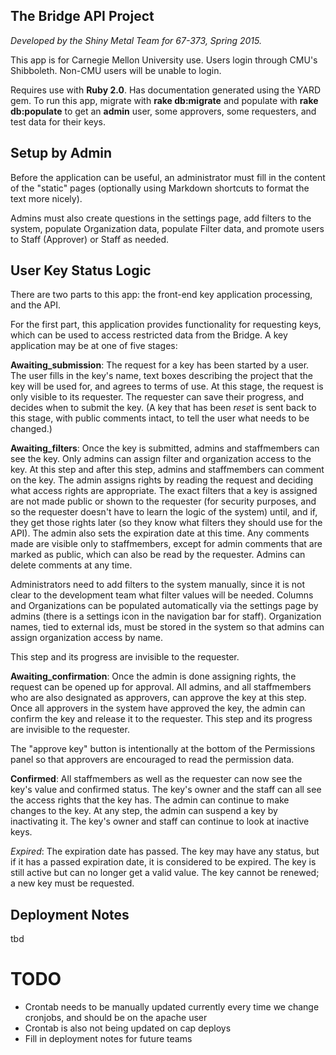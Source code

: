 ## The Bridge API Project

*Developed by the Shiny Metal Team for 67-373, Spring 2015.*

This app is for Carnegie Mellon University use. Users login through CMU's Shibboleth.
Non-CMU users will be unable to login.

Requires use with **Ruby 2.0**. Has documentation generated using the YARD gem.
To run this app, migrate with **rake db:migrate** and populate with **rake db:populate** to
get an **admin** user, some approvers, some requesters, and test data for their keys.


## Setup by Admin

Before the application can be useful, an administrator must fill in the content of the "static" pages
(optionally using Markdown shortcuts to format the text more nicely). 

Admins must also create questions in the settings page, add filters to the system, populate Organization
data, populate Filter data, and promote users to Staff (Approver) or Staff as needed.


## User Key Status Logic

There are two parts to this app: the front-end key application processing, and the API.

For the first part, this application provides functionality for requesting keys, which can be used to access
restricted data from the Bridge. A key application may be at one of five stages:

**Awaiting_submission**: The request for a key has been started by a user. The user fills in the key's name,
text boxes describing the project that the key will be used for, and agrees to terms of use.
At this stage, the request is only visible to its requester. The requester can save their progress,
and decides when to submit the key. (A key that has been *reset* is sent back to this stage, with public comments
intact, to tell the user what needs to be changed.)

**Awaiting_filters**: Once the key is submitted, admins and staffmembers can see the key. Only admins can
assign filter and organization access to the key. At this step and after this step, admins and staffmembers
can comment on the key. The admin assigns rights by reading the request and deciding what access rights are
appropriate. The exact filters that a key is assigned are not made public or shown to the requester (for
security purposes, and so the requester doesn't have to learn the logic of the system) until, and if,
they get those rights later (so they know what filters they should use for the API).
The admin also sets the expiration date at this time. Any comments made are visible only to staffmembers,
except for admin comments that are marked as public, which can also be read by the requester. Admins
can delete comments at any time.

Administrators need to add filters to the system manually, since it is not clear to the development
team what filter values will be needed.
Columns and Organizations can be populated automatically via the settings page by admins
(there is a settings icon in the navigation bar for staff). Organization names, tied to external ids,
must be stored in the system so that admins can assign organization access by name.

This step and its progress are invisible to the requester.

**Awaiting_confirmation**: Once the admin is done assigning rights, the request can be opened up for approval.
All admins, and all staffmembers who are also designated as approvers, can approve the key at this step.
Once all approvers in the system have approved the key, the admin can confirm the key and release it
to the requester. This step and its progress are invisible to the requester.

The "approve key" button is intentionally at the bottom of the Permissions panel so that approvers are encouraged
to read the permission data.

**Confirmed**: All staffmembers as well as the requester can now see the key's value and confirmed status.
The key's owner and the staff can all see the access rights that the key has.
The admin can continue to make changes to the key. At any step, the admin can suspend a key by
inactivating it. The key's owner and staff can continue to look at inactive keys.

*Expired*: The expiration date has passed. The key may have any status, but if it has a passed expiration date,
it is considered to be expired. The key is still active but can no longer get a
valid value. The key cannot be renewed; a new key must be requested.


## Deployment Notes

tbd


TODO
====
* Crontab needs to be manually updated currently every time we change cronjobs, and should be on the apache user
* Crontab is also not being updated on cap deploys
* Fill in deployment notes for future teams
